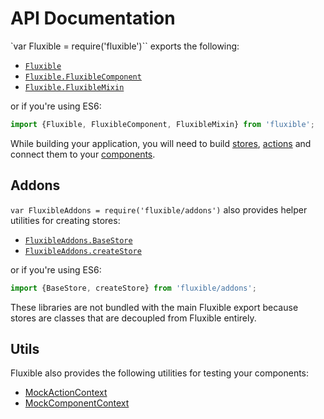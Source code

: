# API Documentation

`var Fluxible = require('fluxible')`` exports the following:

 * [`Fluxible`](Fluxible.md)
 * [`Fluxible.FluxibleComponent`](FluxibleComponent.md)
 * [`Fluxible.FluxibleMixin`](FluxibleMixin.md)


or if you're using ES6:

```js
import {Fluxible, FluxibleComponent, FluxibleMixin} from 'fluxible';
```

While building your application, you will need to build [stores](Store.md), [actions](Actions.md) and connect them to your [components](Components.md).

## Addons

`var FluxibleAddons = require('fluxible/addons')` also provides helper utilities for creating stores:

 * [`FluxibleAddons.BaseStore`](Stores.md#BaseStore)
 * [`FluxibleAddons.createStore`](Stores.md#createStore)

 or if you're using ES6:

 ```js
 import {BaseStore, createStore} from 'fluxible/addons';
 ```

 These libraries are not bundled with the main Fluxible export because stores are classes that are decoupled from Fluxible entirely.
 
 ## Utils
 
 Fluxible also provides the following utilities for testing your components:
 
  * [MockActionContext](TestUtils.md#MockActionContext)
  * [MockComponentContext](TestUtils.md#MockComponentContext)
